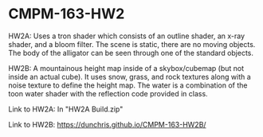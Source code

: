 # CMPM-163-HW2

HW2A: Uses a tron shader which consists of an outline shader, an x-ray shader, and a bloom filter. The scene is static, there are no moving objects. The body of the alligator can be seen through one of the standard objects.

HW2B: A mountainous height map inside of a skybox/cubemap (but not inside an actual cube). It uses snow, grass, and rock textures along with a noise texture to define the height map. The water is a combination of the toon water shader with the reflection code provided in class.

Link to HW2A: In "HW2A Build.zip"

Link to HW2B: https://dunchris.github.io/CMPM-163-HW2B/
